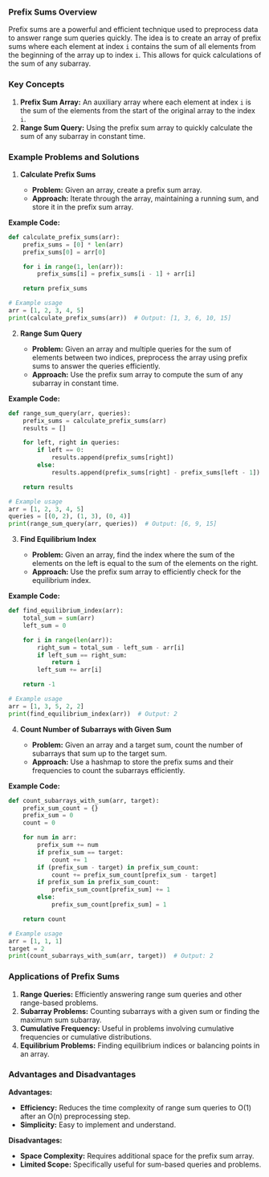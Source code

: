 ### Prefix Sums Overview

Prefix sums are a powerful and efficient technique used to preprocess data to answer range sum queries quickly. The idea is to create an array of prefix sums where each element at index `i` contains the sum of all elements from the beginning of the array up to index `i`. This allows for quick calculations of the sum of any subarray.

### Key Concepts

1. **Prefix Sum Array:** An auxiliary array where each element at index `i` is the sum of the elements from the start of the original array to the index `i`.
2. **Range Sum Query:** Using the prefix sum array to quickly calculate the sum of any subarray in constant time.

### Example Problems and Solutions

1. **Calculate Prefix Sums**

   - **Problem:** Given an array, create a prefix sum array.
   - **Approach:** Iterate through the array, maintaining a running sum, and store it in the prefix sum array.

**Example Code:**
```python
def calculate_prefix_sums(arr):
    prefix_sums = [0] * len(arr)
    prefix_sums[0] = arr[0]

    for i in range(1, len(arr)):
        prefix_sums[i] = prefix_sums[i - 1] + arr[i]

    return prefix_sums

# Example usage
arr = [1, 2, 3, 4, 5]
print(calculate_prefix_sums(arr))  # Output: [1, 3, 6, 10, 15]
```

2. **Range Sum Query**

   - **Problem:** Given an array and multiple queries for the sum of elements between two indices, preprocess the array using prefix sums to answer the queries efficiently.
   - **Approach:** Use the prefix sum array to compute the sum of any subarray in constant time.

**Example Code:**
```python
def range_sum_query(arr, queries):
    prefix_sums = calculate_prefix_sums(arr)
    results = []

    for left, right in queries:
        if left == 0:
            results.append(prefix_sums[right])
        else:
            results.append(prefix_sums[right] - prefix_sums[left - 1])

    return results

# Example usage
arr = [1, 2, 3, 4, 5]
queries = [(0, 2), (1, 3), (0, 4)]
print(range_sum_query(arr, queries))  # Output: [6, 9, 15]
```

3. **Find Equilibrium Index**

   - **Problem:** Given an array, find the index where the sum of the elements on the left is equal to the sum of the elements on the right.
   - **Approach:** Use the prefix sum array to efficiently check for the equilibrium index.

**Example Code:**
```python
def find_equilibrium_index(arr):
    total_sum = sum(arr)
    left_sum = 0

    for i in range(len(arr)):
        right_sum = total_sum - left_sum - arr[i]
        if left_sum == right_sum:
            return i
        left_sum += arr[i]

    return -1

# Example usage
arr = [1, 3, 5, 2, 2]
print(find_equilibrium_index(arr))  # Output: 2
```

4. **Count Number of Subarrays with Given Sum**

   - **Problem:** Given an array and a target sum, count the number of subarrays that sum up to the target sum.
   - **Approach:** Use a hashmap to store the prefix sums and their frequencies to count the subarrays efficiently.

**Example Code:**
```python
def count_subarrays_with_sum(arr, target):
    prefix_sum_count = {}
    prefix_sum = 0
    count = 0

    for num in arr:
        prefix_sum += num
        if prefix_sum == target:
            count += 1
        if (prefix_sum - target) in prefix_sum_count:
            count += prefix_sum_count[prefix_sum - target]
        if prefix_sum in prefix_sum_count:
            prefix_sum_count[prefix_sum] += 1
        else:
            prefix_sum_count[prefix_sum] = 1

    return count

# Example usage
arr = [1, 1, 1]
target = 2
print(count_subarrays_with_sum(arr, target))  # Output: 2
```

### Applications of Prefix Sums

1. **Range Queries:** Efficiently answering range sum queries and other range-based problems.
2. **Subarray Problems:** Counting subarrays with a given sum or finding the maximum sum subarray.
3. **Cumulative Frequency:** Useful in problems involving cumulative frequencies or cumulative distributions.
4. **Equilibrium Problems:** Finding equilibrium indices or balancing points in an array.

### Advantages and Disadvantages

**Advantages:**
- **Efficiency:** Reduces the time complexity of range sum queries to O(1) after an O(n) preprocessing step.
- **Simplicity:** Easy to implement and understand.

**Disadvantages:**
- **Space Complexity:** Requires additional space for the prefix sum array.
- **Limited Scope:** Specifically useful for sum-based queries and problems.
